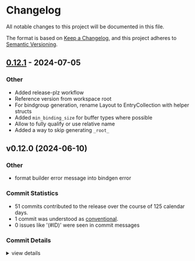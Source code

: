 # Changelog

All notable changes to this project will be documented in this file.

The format is based on [Keep a Changelog](https://keepachangelog.com/en/1.0.0/),
and this project adheres to [Semantic Versioning](https://semver.org/spec/v2.0.0.html).

## [0.12.1](https://github.com/Swoorup/wgsl-bindgen/compare/wgsl_bindgen-v0.12.0...wgsl_bindgen-v0.12.1) - 2024-07-05

### Other
- Added release-plz workflow
- Reference version from workspace root
- For bindgroup generation, rename Layout to EntryCollection with helper structs
- Added `min_binding_size` for buffer types where possible
- Allow to fully qualify or use relative name
- Added a way to skip generating `_root_`

## v0.12.0 (2024-06-10)

<csr-id-e52a9dbe660a417afa371f480be161d58f1dd642/>

### Other

 - <csr-id-e52a9dbe660a417afa371f480be161d58f1dd642/> format builder error message into bindgen error

### Commit Statistics

<csr-read-only-do-not-edit/>

 - 51 commits contributed to the release over the course of 125 calendar days.
 - 1 commit was understood as [conventional](https://www.conventionalcommits.org).
 - 0 issues like '(#ID)' were seen in commit messages

### Commit Details

<csr-read-only-do-not-edit/>

<details><summary>view details</summary>

 * **Uncategorized**
    - Added changelog ([`cd55d10`](https://github.com/Swoorup/wgsl-bindgen/commit/cd55d10c57f1e159a0c31988c67559b559a68ace))
    - Release wgsl_bindgen v0.12.0 ([`d61fd9e`](https://github.com/Swoorup/wgsl-bindgen/commit/d61fd9e174877500ba86d089101ecba7c1b5886f))
    - Fix typo ([`22adeec`](https://github.com/Swoorup/wgsl-bindgen/commit/22adeece762ad8835a812fc448a3281ae6ce42f9))
    - Added non-working support for overridable constants ([`e1937d6`](https://github.com/Swoorup/wgsl-bindgen/commit/e1937d661f920812e3587d2cb70362cad15a613f))
    - Initial upgrade to wgpu 0.20 ([`92bf827`](https://github.com/Swoorup/wgsl-bindgen/commit/92bf8274c3bdc39e4332f558a653647be61c3d95))
    - Make the texture sample type filterable ([`0660ee1`](https://github.com/Swoorup/wgsl-bindgen/commit/0660ee19a21e65f6da14835fd9cd85924ae762b1))
    - Consolidate specifying versions in the root manifest ([`42d2822`](https://github.com/Swoorup/wgsl-bindgen/commit/42d2822da5a85e1964b4442db090a6991a5b30c3))
    - Added option to change the visibily of the export types ([`88fd877`](https://github.com/Swoorup/wgsl-bindgen/commit/88fd877fc2c75c35dee3d313d93d93e22ffcb75b))
    - Fix issues with texture_2d of type i32 or u32 ([`53c0c63`](https://github.com/Swoorup/wgsl-bindgen/commit/53c0c63f6e4ea2a2569182bea2e99874ca64461e))
    - Use the renamed crate include_absolute_path ([`6f485bf`](https://github.com/Swoorup/wgsl-bindgen/commit/6f485bf0beb05992d8d2a2ee1950738fd2e434fe))
    - Make SHADER_STRING public ([`ce4f68b`](https://github.com/Swoorup/wgsl-bindgen/commit/ce4f68b418241c3224240bab42e9cbe0bae52905))
    - Regex for all overrides ([`8ea7ffd`](https://github.com/Swoorup/wgsl-bindgen/commit/8ea7ffd65871af95aaeaff8da9d4589f20ff049c))
    - Simplify also for bulk options ([`d45d6f0`](https://github.com/Swoorup/wgsl-bindgen/commit/d45d6f0898c52fa7f8ad41abb7f466e6ae2aec25))
    - Adding custom padding field support ([`998f7a8`](https://github.com/Swoorup/wgsl-bindgen/commit/998f7a8f60b83424fff93e471f04adf7130a8f83))
    - Adjust size if custom alignment is specified. ([`a4b61c7`](https://github.com/Swoorup/wgsl-bindgen/commit/a4b61c7d52496499b92b029a3604053d2420b147))
    - Ability to override alignment for structs ([`cd26b91`](https://github.com/Swoorup/wgsl-bindgen/commit/cd26b91be29870ac629a1674a8a43ba98d46b6d6))
    - Use Result type for create_shader* when using `UseComposerWithPath` ([`80a7f95`](https://github.com/Swoorup/wgsl-bindgen/commit/80a7f9594330b6e982bb91bb12991df8b79cba70))
    - Seperate types, assertions, impls in generated output ([`c2c4dc9`](https://github.com/Swoorup/wgsl-bindgen/commit/c2c4dc956925aedef11d706cd7024c8b25593a66))
    - RustSourceItem => RustItem ([`ce2a91e`](https://github.com/Swoorup/wgsl-bindgen/commit/ce2a91eca61507ba237fd9828a84a5d00a6e2d99))
    - Pass entry point name to builders ([`4fc895b`](https://github.com/Swoorup/wgsl-bindgen/commit/4fc895bef6ce8a29b32611fc363ea68a40b60405))
    - Export quote, syn functions and macros ([`782f481`](https://github.com/Swoorup/wgsl-bindgen/commit/782f481c70bb5d8ae8381c0ddf83ec4ddc6a2a79))
    - Added extra bindings generator as prep for targetting non-wgpu libs ([`9b6204d`](https://github.com/Swoorup/wgsl-bindgen/commit/9b6204d62b4daa5f45c7d9a0ee05d41380f37650))
    - Added custom field mappings ([`4132659`](https://github.com/Swoorup/wgsl-bindgen/commit/4132659692ea4a34a7cf510829a470dc3390b269))
    - Avoid HashMap for more consitent shader bindings generation ([`fd6d144`](https://github.com/Swoorup/wgsl-bindgen/commit/fd6d144dafbcc6e234d479f5c7e5c53c93f0816c))
    - Rename ShaderRegistry to ShaderEntry in output ([`1461393`](https://github.com/Swoorup/wgsl-bindgen/commit/1461393b0710e23a028478f1df131191f2398c2e))
    - Added mandatory workspace root option used for resolving imports ([`d20d3d5`](https://github.com/Swoorup/wgsl-bindgen/commit/d20d3d5176984f305d4a3e190500c4601671af85))
    - Add shader labels ([`c8a129b`](https://github.com/Swoorup/wgsl-bindgen/commit/c8a129bc5529a468eb29687b20ce4c40e6fa647f))
    - Feature shader registry and shader defines ([`187c7f4`](https://github.com/Swoorup/wgsl-bindgen/commit/187c7f417ec9be4543168c462ed6d171ba3180c6))
    - Added multiple shader source option ([`db90739`](https://github.com/Swoorup/wgsl-bindgen/commit/db90739cec926b464eb6fafb8f1254c42ad91201))
    - Add ability to override struct and path based source type ([`1d4ee0a`](https://github.com/Swoorup/wgsl-bindgen/commit/1d4ee0a552ffe4e6a9298f183bd3c9b617635908))
    - Short const constructors and fix demangle in comments ([`a49be89`](https://github.com/Swoorup/wgsl-bindgen/commit/a49be89ca98ca65ca296717b0f98e24530ad11b0))
    - Rename Capabilities to WgslShaderIRCapabilities, and update test ([`1cad0cb`](https://github.com/Swoorup/wgsl-bindgen/commit/1cad0cbe5ff581810b770c6fb95940f1472c7fd1))
    - Reexport Capabilities ([`7262606`](https://github.com/Swoorup/wgsl-bindgen/commit/7262606a6d0880c9f8aa8872197a3e151a16975b))
    - Allow setting capabilities ([`b6df117`](https://github.com/Swoorup/wgsl-bindgen/commit/b6df117b40909cfeb803c6a7782ab2d2dc906176))
    - Release new version ([`ec3d554`](https://github.com/Swoorup/wgsl-bindgen/commit/ec3d55412002d27c48200261b8e9853e9bfe8af2))
    - Make naga oil's error more useful ([`6a1bc45`](https://github.com/Swoorup/wgsl-bindgen/commit/6a1bc45524ffeb4386ff18f846588cf6c1ea0e1b))
    - Format builder error message into bindgen error ([`e52a9db`](https://github.com/Swoorup/wgsl-bindgen/commit/e52a9dbe660a417afa371f480be161d58f1dd642))
    - Ignore snake case warnings if struct is not camel case ([`54c563e`](https://github.com/Swoorup/wgsl-bindgen/commit/54c563eb3d89d9815d7391b599c1a86de3a14d25))
    - Minor corrections ([`194b3e4`](https://github.com/Swoorup/wgsl-bindgen/commit/194b3e4a66bfaad0ebc577670b50eec372701e35))
    - Added a mechanism to scan additional source directory ([`300a3d7`](https://github.com/Swoorup/wgsl-bindgen/commit/300a3d7aec20556712bd835d71a42ca375ae1da9))
    - Allow to use naga_oil compose in the generated output ([`f32c279`](https://github.com/Swoorup/wgsl-bindgen/commit/f32c279c02ea7760ce901533013f6d0da51674c5))
    - Fix direct item wgsl imports. ([`3e58108`](https://github.com/Swoorup/wgsl-bindgen/commit/3e581089e21b245bd85feecdc94f3f1d9310aacc))
    - Added failing test for direct path import for nested type ([`e014d4b`](https://github.com/Swoorup/wgsl-bindgen/commit/e014d4b6c5326a40d59291be96e24a3fd150d746))
    - Demangle bindgroup struct fields if imported from other wgsl files ([`7231f78`](https://github.com/Swoorup/wgsl-bindgen/commit/7231f78806e75a18af9f78005c3b016f16dcf1dc))
    - Add support for scalar types in bindings ([`4af047a`](https://github.com/Swoorup/wgsl-bindgen/commit/4af047aa976252211f31f882db8b5006fecb1977))
    - Add support for path based import. ([`d1e861d`](https://github.com/Swoorup/wgsl-bindgen/commit/d1e861dacd5cb04f1b74065448fde980cfc696b6))
    - Demangle name for consts items ([`5ec2c1a`](https://github.com/Swoorup/wgsl-bindgen/commit/5ec2c1a22c2b4c1855dee3d2d88fa0b46ad88d6c))
    - Updated docs, use stable features only ([`06401c5`](https://github.com/Swoorup/wgsl-bindgen/commit/06401c5eb0c5d867bee4aedf4b339f9cd373f9a5))
    - Support naga oil flavour of wgsl ([`99ea17c`](https://github.com/Swoorup/wgsl-bindgen/commit/99ea17c17bf682dd1ed9990341fb1a3aa119a6f6))
    - Enable Runtime Sized Array, Padding for bytemuck mode ([`9e21d1d`](https://github.com/Swoorup/wgsl-bindgen/commit/9e21d1dbe084f1588d7e03e2c93642ca3ffb2c05))
    - Create a fork ([`1c99e10`](https://github.com/Swoorup/wgsl-bindgen/commit/1c99e103625154dde0e357419f064e941e156f54))
</details>

